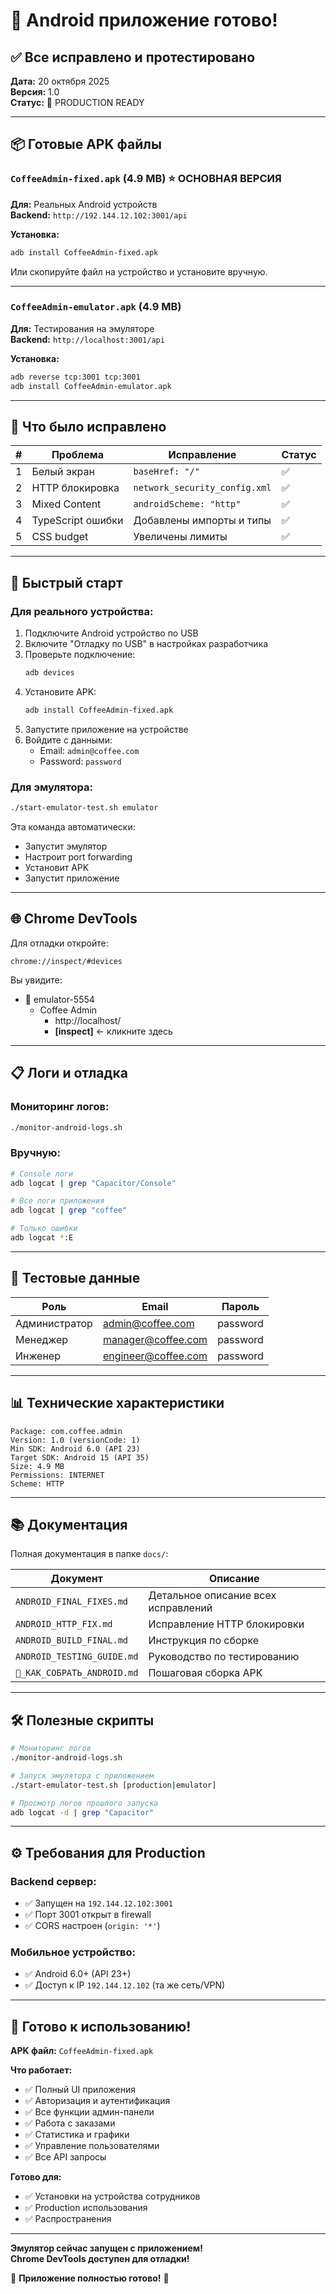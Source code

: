 # 📱 Android приложение готово!

## ✅ Все исправлено и протестировано

**Дата:** 20 октября 2025  
**Версия:** 1.0  
**Статус:** 🚀 PRODUCTION READY

---

## 📦 Готовые APK файлы

### `CoffeeAdmin-fixed.apk` (4.9 MB) ⭐ ОСНОВНАЯ ВЕРСИЯ

**Для:** Реальных Android устройств  
**Backend:** `http://192.144.12.102:3001/api`

**Установка:**
```bash
adb install CoffeeAdmin-fixed.apk
```

Или скопируйте файл на устройство и установите вручную.

---

### `CoffeeAdmin-emulator.apk` (4.9 MB)

**Для:** Тестирования на эмуляторе  
**Backend:** `http://localhost:3001/api`

**Установка:**
```bash
adb reverse tcp:3001 tcp:3001
adb install CoffeeAdmin-emulator.apk
```

---

## 🔧 Что было исправлено

| # | Проблема | Исправление | Статус |
|---|----------|-------------|--------|
| 1 | Белый экран | `baseHref: "/"` | ✅ |
| 2 | HTTP блокировка | `network_security_config.xml` | ✅ |
| 3 | Mixed Content | `androidScheme: "http"` | ✅ |
| 4 | TypeScript ошибки | Добавлены импорты и типы | ✅ |
| 5 | CSS budget | Увеличены лимиты | ✅ |

---

## 🚀 Быстрый старт

### Для реального устройства:

1. Подключите Android устройство по USB
2. Включите "Отладку по USB" в настройках разработчика
3. Проверьте подключение:
   ```bash
   adb devices
   ```
4. Установите APK:
   ```bash
   adb install CoffeeAdmin-fixed.apk
   ```
5. Запустите приложение на устройстве
6. Войдите с данными:
   - Email: `admin@coffee.com`
   - Password: `password`

### Для эмулятора:

```bash
./start-emulator-test.sh emulator
```

Эта команда автоматически:
- Запустит эмулятор
- Настроит port forwarding
- Установит APK
- Запустит приложение

---

## 🌐 Chrome DevTools

Для отладки откройте:
```
chrome://inspect/#devices
```

Вы увидите:
- 📱 emulator-5554
  - Coffee Admin
    - http://localhost/
    - **[inspect]** ← кликните здесь

---

## 📋 Логи и отладка

### Мониторинг логов:
```bash
./monitor-android-logs.sh
```

### Вручную:
```bash
# Console логи
adb logcat | grep "Capacitor/Console"

# Все логи приложения
adb logcat | grep "coffee"

# Только ошибки
adb logcat *:E
```

---

## 🔐 Тестовые данные

| Роль | Email | Пароль |
|------|-------|--------|
| Администратор | admin@coffee.com | password |
| Менеджер | manager@coffee.com | password |
| Инженер | engineer@coffee.com | password |

---

## 📊 Технические характеристики

```
Package: com.coffee.admin
Version: 1.0 (versionCode: 1)
Min SDK: Android 6.0 (API 23)
Target SDK: Android 15 (API 35)
Size: 4.9 MB
Permissions: INTERNET
Scheme: HTTP
```

---

## 📚 Документация

Полная документация в папке `docs/`:

| Документ | Описание |
|----------|----------|
| `ANDROID_FINAL_FIXES.md` | Детальное описание всех исправлений |
| `ANDROID_HTTP_FIX.md` | Исправление HTTP блокировки |
| `ANDROID_BUILD_FINAL.md` | Инструкция по сборке |
| `ANDROID_TESTING_GUIDE.md` | Руководство по тестированию |
| `📱_КАК_СОБРАТЬ_ANDROID.md` | Пошаговая сборка APK |

---

## 🛠️ Полезные скрипты

```bash
# Мониторинг логов
./monitor-android-logs.sh

# Запуск эмулятора с приложением
./start-emulator-test.sh [production|emulator]

# Просмотр логов прошлого запуска
adb logcat -d | grep "Capacitor"
```

---

## ⚙️ Требования для Production

### Backend сервер:

- ✅ Запущен на `192.144.12.102:3001`
- ✅ Порт 3001 открыт в firewall
- ✅ CORS настроен (`origin: '*'`)

### Мобильное устройство:

- ✅ Android 6.0+ (API 23+)
- ✅ Доступ к IP `192.144.12.102` (та же сеть/VPN)

---

## 🎉 Готово к использованию!

**APK файл:** `CoffeeAdmin-fixed.apk`

**Что работает:**
- ✅ Полный UI приложения
- ✅ Авторизация и аутентификация
- ✅ Все функции админ-панели
- ✅ Работа с заказами
- ✅ Статистика и графики
- ✅ Управление пользователями
- ✅ Все API запросы

**Готово для:**
- ✅ Установки на устройства сотрудников
- ✅ Production использования
- ✅ Распространения

---

**Эмулятор сейчас запущен с приложением!**  
**Chrome DevTools доступен для отладки!**

🎯 **Приложение полностью готово!** 🎉



